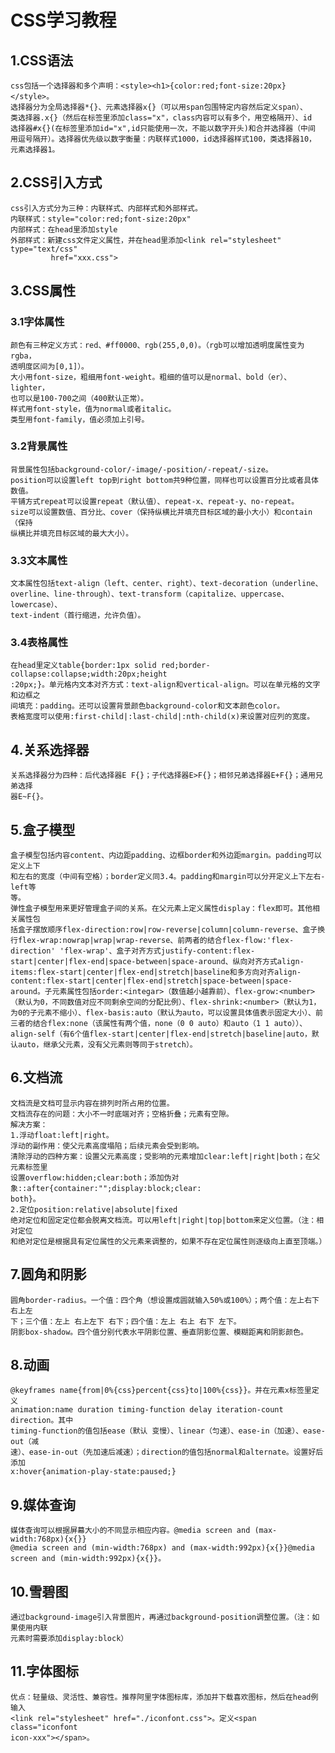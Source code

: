# CSS学习教程
## 1.CSS语法
    css包括一个选择器和多个声明：<style><h1>{color:red;font-size:20px}</style>。
    选择器分为全局选择器*{}、元素选择器x{}（可以用span包围特定内容然后定义span）、
    类选择器.x{}（然后在标签里添加class="x"，class内容可以有多个，用空格隔开）、id
    选择器#x{}(在标签里添加id="x",id只能使用一次，不能以数字开头)和合并选择器（中间
    用逗号隔开）。选择器优先级以数字衡量：内联样式1000，id选择器样式100，类选择器10，
    元素选择器1。
## 2.CSS引入方式
    css引入方式分为三种：内联样式、内部样式和外部样式。
    内联样式：style="color:red;font-size:20px"
    内部样式：在head里添加style
    外部样式：新建css文件定义属性，并在head里添加<link rel="stylesheet" type="text/css"
             href="xxx.css">
## 3.CSS属性
### 3.1字体属性
    颜色有三种定义方式：red、#ff0000、rgb(255,0,0)。（rgb可以增加透明度属性变为rgba，
    透明度区间为[0,1]）。
    大小用font-size，粗细用font-weight。粗细的值可以是normal、bold（er）、lighter，
    也可以是100-700之间（400默认正常）。
    样式用font-style，值为normal或者italic。
    类型用font-family，值必须加上引号。
### 3.2背景属性
    背景属性包括background-color/-image/-position/-repeat/-size。
    position可以设置left top到right bottom共9种位置，同样也可以设置百分比或者具体数值。
    平铺方式repeat可以设置repeat（默认值）、repeat-x、repeat-y、no-repeat。
    size可以设置数值、百分比、cover（保持纵横比并填充目标区域的最小大小）和contain（保持
    纵横比并填充目标区域的最大大小）。
### 3.3文本属性
    文本属性包括text-align（left、center、right）、text-decoration（underline、
    overline、line-through）、text-transform（capitalize、uppercase、lowercase）、
    text-indent（首行缩进，允许负值）。
### 3.4表格属性
    在head里定义table{border:1px solid red;border-collapse:collapse;width:20px;height
    :20px;}。单元格内文本对齐方式：text-align和vertical-align。可以在单元格的文字和边框之
    间填充：padding。还可以设置背景颜色background-color和文本颜色color。
    表格宽度可以使用:first-child|:last-child|:nth-child(x)来设置对应列的宽度。
## 4.关系选择器
    关系选择器分为四种：后代选择器E F{}；子代选择器E>F{}；相邻兄弟选择器E+F{}；通用兄弟选择
    器E~F{}。
## 5.盒子模型
    盒子模型包括内容content、内边距padding、边框border和外边距margin。padding可以定义上下
    和左右的宽度（中间有空格）；border定义同3.4。padding和margin可以分开定义上下左右-left等
    等。
    弹性盒子模型用来更好管理盒子间的关系。在父元素上定义属性display：flex即可。其他相关属性包
    括盒子摆放顺序flex-direction:row|row-reverse|column|column-reverse、盒子换行flex-wrap:nowrap|wrap|wrap-reverse、前两者的结合flex-flow:'flex-direction' 'flex-wrap'、盒子对齐方式justify-content:flex-start|center|flex-end|space-between|space-around、纵向对齐方式align-items:flex-start|center|flex-end|stretch|baseline和多方向对齐align-content:flex-start|center|flex-end|stretch|space-between|space-around。子元素属性包括order:<integar>（数值越小越靠前）、flex-grow:<number>（默认为0，不同数值对应不同剩余空间的分配比例）、flex-shrink:<number>（默认为1，为0的子元素不缩小）、flex-basis:auto（默认为auto，可以设置具体值表示固定大小）、前三者的结合flex:none（该属性有两个值，none（0 0 auto）和auto（1 1 auto））、align-self（有6个值flex-start|center|flex-end|stretch|baseline|auto，默认auto，继承父元素，没有父元素则等同于stretch）。
## 6.文档流
    文档流是文档可显示内容在排列时所占用的位置。
    文档流存在的问题：大小不一时底端对齐；空格折叠；元素有空隙。
    解决方案：
    1.浮动float:left|right。
    浮动的副作用：使父元素高度塌陷；后续元素会受到影响。
    清除浮动的四种方案：设置父元素高度；受影响的元素增加clear:left|right|both；在父元素标签里
    设置overflow:hidden;clear:both；添加伪对象::after{container:"";display:block;clear:
    both}。
    2.定位position:relative|absolute|fixed
    绝对定位和固定定位都会脱离文档流。可以用left|right|top|bottom来定义位置。（注：相对定位
    和绝对定位是根据具有定位属性的父元素来调整的，如果不存在定位属性则逐级向上直至顶端。）
## 7.圆角和阴影
    圆角border-radius。一个值：四个角（想设置成圆就输入50%或100%）；两个值：左上右下 右上左
    下；三个值：左上 右上左下 右下；四个值：左上 右上 右下 左下。
    阴影box-shadow。四个值分别代表水平阴影位置、垂直阴影位置、模糊距离和阴影颜色。
## 8.动画
    @keyframes name{from|0%{css}percent{css}to|100%{css}}。并在元素x标签里定义
    animation:name duration timing-function delay iteration-count direction。其中
    timing-function的值包括ease（默认 变慢）、linear（匀速）、ease-in（加速）、ease-out（减
    速）、ease-in-out（先加速后减速）；direction的值包括normal和alternate。设置好后添加
    x:hover{animation-play-state:paused;}
## 9.媒体查询
    媒体查询可以根据屏幕大小的不同显示相应内容。@media screen and (max-width:768px){x{}}
    @media screen and (min-width:768px) and (max-width:992px){x{}}@media screen and (min-width:992px){x{}}。
## 10.雪碧图
    通过background-image引入背景图片，再通过background-position调整位置。（注：如果使用内联
    元素时需要添加display:block）
## 11.字体图标
    优点：轻量级、灵活性、兼容性。推荐阿里字体图标库，添加并下载喜欢图标，然后在head例输入
    <link rel="stylesheet" href="./iconfont.css">。定义<span class="iconfont 
    icon-xxx"></span>。

